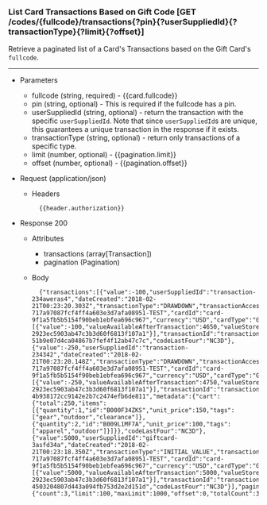 ### List Card Transactions Based on Gift Code [GET /codes/{fullcode}/transactions{?pin}{?userSuppliedId}{?transactionType}{?limit}{?offset}]
Retrieve a paginated list of a Card's Transactions based on the Gift Card's `fullcode`.

---
+ Parameters
    + fullcode (string, required) - {{card.fullcode}}
    + pin (string, optional) - This is required if the fullcode has a pin.
    + userSuppliedId (string, optional) - return the transaction with the specific `userSuppliedId`. Note that since `userSuppliedId`s are unique, this guarantees a unique transaction in the response if it exists.
    + transactionType (string, optional) - return only transactions of a specific type.
    + limit (number, optional) - {{pagination.limit}}
    + offset (number, optional) - {{pagination.offset}}

+ Request (application/json)
    + Headers
    
            {{header.authorization}}
    
+ Response 200
    + Attributes
        + transactions (array[Transaction])
        + pagination (Pagination)

    + Body

            {"transactions":[{"value":-100,"userSuppliedId":"transaction-234aweras4","dateCreated":"2018-02-21T00:23:20.303Z","transactionType":"DRAWDOWN","transactionAccessMethod":"RAWCODE","valueAvailableAfterTransaction":4650,"giftbitUserId":"user-717a97087fcf4ff4a603e3d7afa08951-TEST","cardId":"card-9f1a5fb5b5154f90beb1ebfea696c967","currency":"USD","cardType":"GIFT_CARD","transactionBreakdown":[{"value":-100,"valueAvailableAfterTransaction":4650,"valueStoreId":"value-2923ec5903ab47c3b3d60f6813f107a1"}],"transactionId":"transaction-51b9e07d4ca04867b7fef4f12ab47c7c","codeLastFour":"NC3D"},{"value":-250,"userSuppliedId":"transaction-234342","dateCreated":"2018-02-21T00:23:20.148Z","transactionType":"DRAWDOWN","transactionAccessMethod":"CARDID","valueAvailableAfterTransaction":4750,"giftbitUserId":"user-717a97087fcf4ff4a603e3d7afa08951-TEST","cardId":"card-9f1a5fb5b5154f90beb1ebfea696c967","currency":"USD","cardType":"GIFT_CARD","transactionBreakdown":[{"value":-250,"valueAvailableAfterTransaction":4750,"valueStoreId":"value-2923ec5903ab47c3b3d60f6813f107a1"}],"transactionId":"transaction-4b938172cc9142e2b7c2474efb6de811","metadata":{"cart":{"total":250,"items":[{"quantity":1,"id":"B000F34ZKS","unit_price":150,"tags":["gear","outdoor","clearance"]},{"quantity":2,"id":"B009L1MF7A","unit_price":100,"tags":["apparel","outdoor"]}]}},"codeLastFour":"NC3D"},{"value":5000,"userSuppliedId":"giftcard-3asfd34a","dateCreated":"2018-02-21T00:23:18.350Z","transactionType":"INITIAL_VALUE","transactionAccessMethod":"CARDID","valueAvailableAfterTransaction":5000,"giftbitUserId":"user-717a97087fcf4ff4a603e3d7afa08951-TEST","cardId":"card-9f1a5fb5b5154f90beb1ebfea696c967","currency":"USD","cardType":"GIFT_CARD","transactionBreakdown":[{"value":5000,"valueAvailableAfterTransaction":5000,"valueStoreId":"value-2923ec5903ab47c3b3d60f6813f107a1"}],"transactionId":"transaction-4503204807d443a094fb753d2e2d151d","codeLastFour":"NC3D"}],"pagination":{"count":3,"limit":100,"maxLimit":1000,"offset":0,"totalCount":3}}
